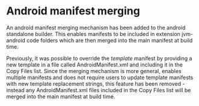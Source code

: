 # Android manifest merging
An android manifest merging mechanism has been added to the android
standalone builder. This enables manifests to be included in extension
jvm-android code folders which are then merged into the main manifest
at build time.

Previously, it was possible to override the _template_ manifest by 
providing a new template in a file called AndroidManifest.xml and
including it in the Copy Files list. Since the merging mechanism is 
more general, enables multiple manifests and does not require users 
to update template manifests with new template replacement strings,
this feature has been removed - instead any AndroidManifest.xml files
included in the Copy Files list will be merged into the main manifest
at build time.
